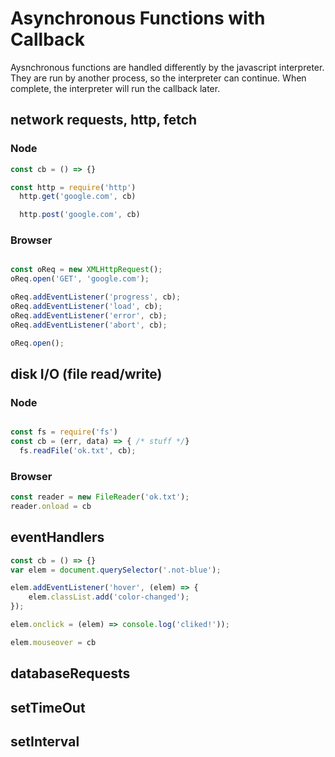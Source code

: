 # Asynchronous Functions with Callback

Aysnchronous functions are handled differently by the javascript interpreter. They are run by another process, so the interpreter can continue. When complete, the  interpreter will run the callback later.

## network requests, http, fetch

### Node
```js
const cb = () => {}

const http = require('http')
  http.get('google.com', cb)

  http.post('google.com', cb)

```

### Browser
```js

const oReq = new XMLHttpRequest();
oReq.open('GET', 'google.com');

oReq.addEventListener('progress', cb);
oReq.addEventListener('load', cb);
oReq.addEventListener('error', cb);
oReq.addEventListener('abort', cb);

oReq.open();


```

## disk I/O (file read/write)

### Node
```js

const fs = require('fs')
const cb = (err, data) => { /* stuff */}
  fs.readFile('ok.txt', cb);

```
### Browser

```js
const reader = new FileReader('ok.txt');
reader.onload = cb

```
## eventHandlers

```js
const cb = () => {}
var elem = document.querySelector('.not-blue');

elem.addEventListener('hover', (elem) => {
    elem.classList.add('color-changed');
});

elem.onclick = (elem) => console.log('cliked!'));

elem.mouseover = cb

```

## databaseRequests



## setTimeOut 

## setInterval